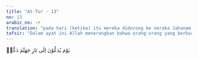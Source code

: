 ```yaml
---
title: "At-Tur - 13"
no: 13
arabic_no: ١٣
translation: "pada hari (ketika) itu mereka didorong ke neraka Jahanam dengan sekuat-kuatnya."
tafsir: "Dalam ayat ini Allah menerangkan bahwa orang-orang yang berbuat kejahatan tersebut, pada hari itu mereka dihardik dan didorong dengan paksa ke dalam neraka Jahanam, yang apinya selalu membakar dan menyala-nyala. ("
---
```


يَوْمَ يُدَعُّوْنَ اِلٰى نَارِ جَهَنَّمَ دَعًّاۗ
